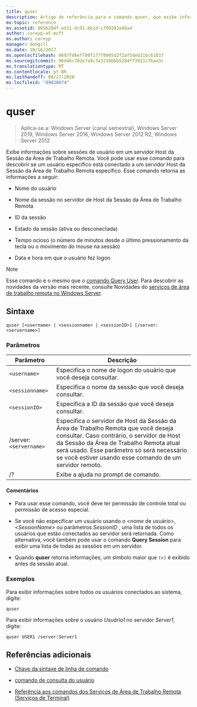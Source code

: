```yaml
---
title: quser
description: Artigo de referência para o comando quser, que exibe informações sobre sessões de usuário em um servidor Host da Sessão da Área de Trabalho Remota.
ms.topic: reference
ms.assetid: 8056204f-ed11-4c91-bb1d-c799283a48a4
author: coreyp-at-msft
ms.author: coreyp
manager: dongill
ms.date: 10/16/2017
ms.openlocfilehash: 0697fd6ef780f177f0905d2f2af5deb316c61037
ms.sourcegitcommit: 96d46c702e7a9c3a321bbbb5284f73911c7baa3c
ms.translationtype: MT
ms.contentlocale: pt-BR
ms.lasthandoff: 08/27/2020
ms.locfileid: "89028074"
---
```

# <a name="quser"></a>quser

> Aplica-se a: Windows Server (canal semestral), Windows Server 2019, Windows Server 2016, Windows Server 2012 R2, Windows Server 2012

Exibe informações sobre sessões de usuário em um servidor Host da Sessão da Área de Trabalho Remota. Você pode usar esse comando para descobrir se um usuário específico está conectado a um servidor Host da Sessão da Área de Trabalho Remota específico. Esse comando retorna as informações a seguir:

- Nome do usuário

- Nome da sessão no servidor de Host da Sessão da Área de Trabalho Remota

- ID da sessão

- Estado da sessão (ativa ou desconectada)

- Tempo ocioso (o número de minutos desde o último pressionamento da tecla ou o movimento do mouse na sessão)

- Data e hora em que o usuário fez logon

> [!NOTE]
> Esse comando é o mesmo que o [comando Query User](query-user.md). Para descobrir as novidades da versão mais recente, consulte Novidades do [serviços de área de trabalho remota no Windows Server](/previous-versions/windows/it-pro/windows-server-2012-r2-and-2012/dn283323(v=ws.11)).

## <a name="syntax"></a>Sintaxe

```
quser [<username> | <sessionname> | <sessionID>] [/server:<servername>]
```

### <a name="parameters"></a>Parâmetros

| Parâmetro | Descrição |
|--|--|
| `<username>` | Especifica o nome de logon do usuário que você deseja consultar. |
| `<sessionname>` | Especifica o nome da sessão que você deseja consultar. |
| `<sessionID>` | Especifica a ID da sessão que você deseja consultar. |
| /server:`<servername>` | Especifica o servidor de Host da Sessão da Área de Trabalho Remota que você deseja consultar. Caso contrário, o servidor de Host da Sessão da Área de Trabalho Remota atual será usado. Esse parâmetro só será necessário se você estiver usando esse comando de um servidor remoto. |
| /? | Exibe a ajuda no prompt de comando. |

#### <a name="remarks"></a>Comentários

- Para usar esse comando, você deve ter permissão de controle total ou permissão de acesso especial.

- Se você não especificar um usuário usando o <*nome* de usuário>, <*SessionName*> ou parâmetros *SessionID* , uma lista de todos os usuários que estão conectados ao servidor será retornada. Como alternativa, você também pode usar o comando **Query Session** para exibir uma lista de todas as sessões em um servidor.

- Quando **quser** retorna informações, um símbolo maior que `(>)` é exibido antes da sessão atual.

### <a name="examples"></a>Exemplos

Para exibir informações sobre todos os usuários conectados ao sistema, digite:

```
quser
```

Para exibir informações sobre o usuário *Usuário1* no servidor *Server1*, digite:

```
quser USER1 /server:Server1
```

## <a name="additional-references"></a>Referências adicionais

- [Chave da sintaxe de linha de comando](command-line-syntax-key.md)

- [comando de consulta do usuário](query-user.md)

- [Referência aos comandos dos Serviços de Área de Trabalho Remota (Serviços de Terminal)](remote-desktop-services-terminal-services-command-reference.md)
